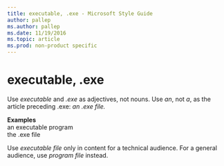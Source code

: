 ```yaml
---
title: executable, .exe - Microsoft Style Guide
author: pallep
ms.author: pallep
ms.date: 11/19/2016
ms.topic: article
ms.prod: non-product specific
---
```


# executable, .exe

Use *executable* and *.exe* as adjectives, not nouns. Use *an*, not *a*, as the article preceding .exe: *an .exe file.*

**Examples**  
an executable program  
the .exe file  

Use *executable file* only in content for a technical audience. For a general audience, use *program file* instead. 
